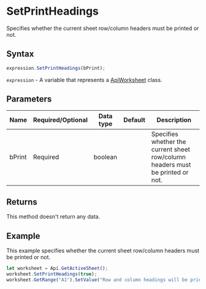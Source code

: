 # SetPrintHeadings

Specifies whether the current sheet row/column headers must be printed or not.

## Syntax

```javascript
expression.SetPrintHeadings(bPrint);
```

`expression` - A variable that represents a [ApiWorksheet](../ApiWorksheet.md) class.

## Parameters

| **Name** | **Required/Optional** | **Data type** | **Default** | **Description** |
| ------------- | ------------- | ------------- | ------------- | ------------- |
| bPrint | Required | boolean |  | Specifies whether the current sheet row/column headers must be printed or not. |

## Returns

This method doesn't return any data.

## Example

This example specifies whether the current sheet row/column headers must be printed or not.

```javascript editor-xlsx
let worksheet = Api.GetActiveSheet();
worksheet.SetPrintHeadings(true);
worksheet.GetRange("A1").SetValue("Row and column headings will be printed with this page: " + worksheet.GetPrintHeadings());
```
